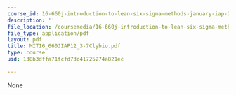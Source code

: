 ```yaml
---
course_id: 16-660j-introduction-to-lean-six-sigma-methods-january-iap-2012
description: ''
file_location: /coursemedia/16-660j-introduction-to-lean-six-sigma-methods-january-iap-2012/138b3dffa71fcfd73c41725274a821ec_MIT16_660JIAP12_3-7Clybio.pdf
file_type: application/pdf
layout: pdf
title: MIT16_660JIAP12_3-7Clybio.pdf
type: course
uid: 138b3dffa71fcfd73c41725274a821ec

---
```

None